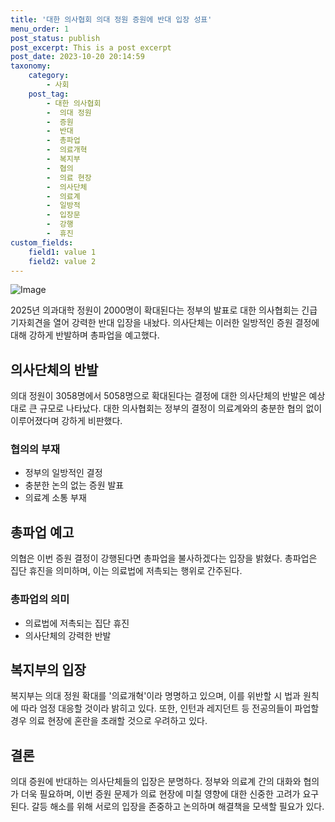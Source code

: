 ```yaml
---
title: '대한 의사협회 의대 정원 증원에 반대 입장 성표'
menu_order: 1
post_status: publish
post_excerpt: This is a post excerpt
post_date: 2023-10-20 20:14:59
taxonomy:
    category:
        - 사회
    post_tag:
        - 대한 의사협회
        -  의대 정원
        -  증원
        -  반대
        -  총파업
        -  의료개혁
        -  복지부
        -  협의
        -  의료 현장
        -  의사단체
        -  의료계
        -  일방적
        -  입장문
        -  강행
        -  휴진
custom_fields:
    field1: value 1
    field2: value 2
---
```


![Image](https://imgnews.pstatic.net/image/024/2024/02/06/0000087338_001_20240206151001012.jpg?type=w647)


2025년 의과대학 정원이 2000명이 확대된다는 정부의 발표로 대한 의사협회는 긴급 기자회견을 열어 강력한 반대 입장을 내놨다. 의사단체는 이러한 일방적인 증원 결정에 대해 강하게 반발하며 총파업을 예고했다.

## 의사단체의 반발
의대 정원이 3058명에서 5058명으로 확대된다는 결정에 대한 의사단체의 반발은 예상대로 큰 규모로 나타났다. 대한 의사협회는 정부의 결정이 의료계와의 충분한 협의 없이 이루어졌다며 강하게 비판했다. 

### 협의의 부재
- 정부의 일방적인 결정
- 충분한 논의 없는 증원 발표
- 의료계 소통 부재

## 총파업 예고
의협은 이번 증원 결정이 강행된다면 총파업을 불사하겠다는 입장을 밝혔다. 총파업은 집단 휴진을 의미하며, 이는 의료법에 저촉되는 행위로 간주된다.

### 총파업의 의미
- 의료법에 저촉되는 집단 휴진
- 의사단체의 강력한 반발

## 복지부의 입장
복지부는 의대 정원 확대를 '의료개혁'이라 명명하고 있으며, 이를 위반할 시 법과 원칙에 따라 엄정 대응할 것이라 밝히고 있다. 또한, 인턴과 레지던트 등 전공의들이 파업할 경우 의료 현장에 혼란을 초래할 것으로 우려하고 있다.

## 결론
의대 증원에 반대하는 의사단체들의 입장은 분명하다. 정부와 의료계 간의 대화와 협의가 더욱 필요하며, 이번 증원 문제가 의료 현장에 미칠 영향에 대한 신중한 고려가 요구된다. 갈등 해소를 위해 서로의 입장을 존중하고 논의하며 해결책을 모색할 필요가 있다.
